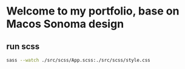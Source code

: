 # Welcome to my portfolio, base on Macos Sonoma design


## run scss
```bash
sass --watch ./src/scss/App.scss:./src/scss/style.css
```